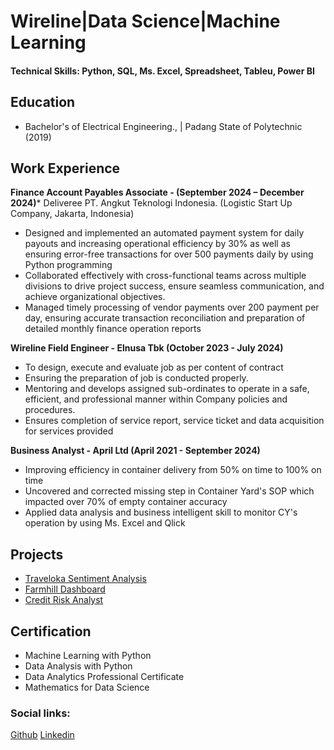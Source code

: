 # Wireline|Data Science|Machine Learning

#### Technical Skills: Python, SQL, Ms. Excel, Spreadsheet, Tableu, Power BI

## Education
- Bachelor's of Electrical Engineering.,  | Padang State of Polytechnic (2019)

## Work Experience

**Finance Account Payables Associate - (September 2024 – December 2024)***
Deliveree PT. Angkut Teknologi Indonesia. (Logistic Start Up Company, Jakarta, Indonesia)
- Designed and implemented an automated payment system for daily payouts and increasing operational efficiency by 30% as well as ensuring error-free transactions for over 500 payments daily by using Python programming
- Collaborated effectively with cross-functional teams across multiple divisions to drive project success, ensure seamless communication, and achieve organizational objectives.
- Managed timely processing of vendor payments over 200 payment per day, ensuring accurate transaction reconciliation and preparation of detailed monthly finance operation reports

**Wireline Field Engineer - Elnusa Tbk (October 2023 - July 2024)**
- To design, execute and evaluate job as per content of contract
- Ensuring the preparation of job is conducted properly.
- Mentoring and develops assigned sub-ordinates to operate in a safe, efficient, and professional manner within Company policies and procedures.
- Ensures completion of service report, service ticket and data acquisition for services provided

  
**Business Analyst - April Ltd (April 2021 - September 2024)**
- Improving efficiency in container delivery from 50% on time to 100% on time
- Uncovered and corrected missing step in Container Yard's SOP which impacted over 70% of empty container accuracy
- Applied data analysis and business intelligent skill to monitor CY's operation by using Ms. Excel and Qlick

## Projects
- [Traveloka Sentiment Analysis](https://github.com/yupraw/Portfolio-Project/tree/main/Traveloka_Sentiment_Analysis)
- [Farmhill Dashboard](https://github.com/yupraw/Portfolio-Project/tree/main/The%20Farmhill%20Dashboard)
- [Credit Risk Analyst](https://github.com/yupraw/Portfolio-Project/tree/main/Standard%20Chartered%20Credit%20Risk%20Analyst%20)

## Certification
- Machine Learning with Python
- Data Analysis with Python
- Data Analytics Professional Certificate
- Mathematics for Data Science

### Social links:
[Github](https://github.com/yupraw)
[Linkedin](https://www.linkedin.com/in/yudha-prawira-a6baab17a/)

